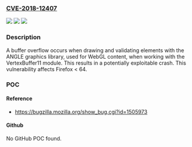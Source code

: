 ### [CVE-2018-12407](https://cve.mitre.org/cgi-bin/cvename.cgi?name=CVE-2018-12407)
![](https://img.shields.io/static/v1?label=Product&message=Firefox&color=blue)
![](https://img.shields.io/static/v1?label=Version&message=%3C%2064%20&color=brighgreen)
![](https://img.shields.io/static/v1?label=Vulnerability&message=Buffer%20overflow%20with%20ANGLE%20library%20when%20using%20VertexBuffer11%20module&color=brighgreen)

### Description

A buffer overflow occurs when drawing and validating elements with the ANGLE graphics library, used for WebGL content, when working with the VertexBuffer11 module. This results in a potentially exploitable crash. This vulnerability affects Firefox < 64.

### POC

#### Reference
- https://bugzilla.mozilla.org/show_bug.cgi?id=1505973

#### Github
No GitHub POC found.

